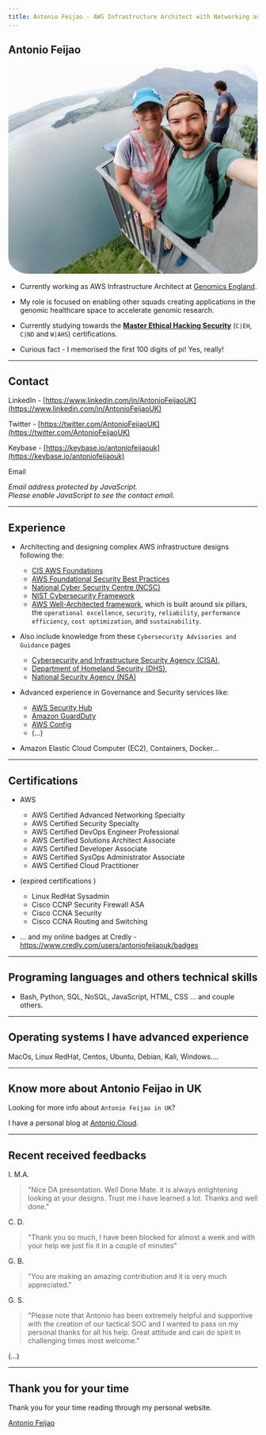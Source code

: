 ```yaml
---
title: Antonio Feijao - AWS Infrastructure Architect with Networking and Security Specialism
---
```


## Antonio Feijao

<a href="https://AntonioFeijao.com"><img src="/assets/images/AntonioFeijao-photo0001-800x800.jpg" alt="Antonio Feijao" title="Antonio Feijao" height="auto" style="border-radius:8%"></a>

* Currently working as AWS Infrastructure Architect at [Genomics England](https://www.genomicsengland.co.uk/).

* My role is focused on enabling other squads creating applications in the genomic healthcare space to accelerate genomic research.

* Currently studying towards the **[Master Ethical Hacking Security](https://www.eccouncil.org/programs/certified-ethical-hacker-ceh/)** (`C|EH`, `C|ND` and `W|AHS`) certifications.

* Curious fact - I memorised the first 100 digits of pi! Yes, really!

----

## Contact

LinkedIn - [https://www.linkedin.com/in/AntonioFeijaoUK](https://www.linkedin.com/in/AntonioFeijaoUK)

Twitter - [https://twitter.com/AntonioFeijaoUK](https://twitter.com/AntonioFeijaoUK)

Keybase - [https://keybase.io/antoniofeijaouk](https://keybase.io/antoniofeijaouk)
 
Email

<script TYPE="text/javascript">
    <!-- 
    // protected email script by Joe Maller
    // JavaScripts available at http://www.joemaller.com
    // this script is free to use and distribute
    // but please credit me and/or link to my site

    emailE='gmail.com'
    emailE=('antoniofeijao' + '@' + emailE)
    document.write('<A href="mailto:' + emailE + '">' + emailE + '</a>')

     //-->
</script>
<noscript>
    <em>Email address protected by JavaScript.<BR>
    Please enable JavaScript to see the contact email.</em>
</noscript>
  
  
----

## Experience

* Architecting and designing complex AWS infrastructure designs following the:
  * [CIS AWS Foundations](https://docs.aws.amazon.com/securityhub/latest/userguide/securityhub-cis-controls.html)
  * [AWS Foundational Security Best Practices](https://docs.aws.amazon.com/securityhub/latest/userguide/securityhub-standards-fsbp-controls.html)
  * [National Cyber Security Centre (NCSC)](https://www.ncsc.gov.uk/section/advice-guidance/all-topics)
  * [NIST Cybersecurity Framework](https://www.nist.gov/cyberframework/framework) 
  * [AWS Well-Architected framework](https://aws.amazon.com/architecture/well-architected/), which is built around six pillars, the `operational excellence`, `security`, `reliability`, `performance efficiency`, `cost optimization`, and `sustainability`.

* Also include knowledge from these `Cybersecurity Advisories and Guidance` pages
  * [Cybersecurity and Infrastructure Security Agency (CISA)](https://www.cisa.gov/cybersecurity),
  * [Department of Homeland Security (DHS)](https://www.dhs.gov/topic/cybersecurity),
  * [National Security Agency (NSA)](https://www.nsa.gov/Press-Room/Cybersecurity-Advisories-Guidance/)

* Advanced experience in Governance and Security services like:
  * [AWS Security Hub](https://aws.amazon.com/security-hub/)
  * [Amazon GuardDuty](https://aws.amazon.com/guardduty/)
  * [AWS Config](https://aws.amazon.com/config/)
  * (...)

* Amazon Elastic Cloud Computer (EC2), Containers, Docker...

----

## Certifications

* AWS
  * AWS Certified Advanced Networking Specialty
  * AWS Certified Security Specialty
  * AWS Certified DevOps Engineer Professional
  * AWS Certified Solutions Architect Associate
  * AWS Certified Developer Associate
  * AWS Certified SysOps Administrator Associate
  * AWS Certified Cloud Practitioner

* (expired certifications ) 
  * Linux RedHat Sysadmin
  * Cisco CCNP Security Firewall ASA
  * Cisco CCNA Security
  * Cisco CCNA Routing and Switching

* ... and my online badges at Credly - <https://www.credly.com/users/antoniofeijaouk/badges>

----

## Programing languages and others technical skills

* Bash, Python, SQL, NoSQL, JavaScript, HTML, CSS ... and couple others.

----

## Operating systems I have advanced experience

MacOs, Linux RedHat, Centos, Ubuntu, Debian, Kali, Windows....

----

## Know more about Antonio Feijao in UK

Looking for more info about `Antonio Feijao in UK`?

I have a personal blog at [Antonio.Cloud](https://Antonio.Cloud/).

----

## Recent received feedbacks

I. M.A.
> "Nice DA presentation. Well Done Mate.
> it is always enlightening looking at your designs. Trust me i have learned a lot. Thanks and well done."

C. D.
> "Thank you so much, I have been blocked for almost a week and with your help we just fix it in a couple of minutes"
    
G. B.
> "You are making an amazing contribution and it is very much appreciated."

 G. S.
 > "Please note that Antonio has been extremely helpful and supportive with the creation of our tactical SOC and I wanted to pass on my personal thanks for all his help.
 > Great attitude and can do spirit in challenging times most welcome."

 
(...)
    
----

## Thank you for your time

Thank you for your time reading through my personal website.

[Antonio Feijao](https://antoniofeijao.com/)
